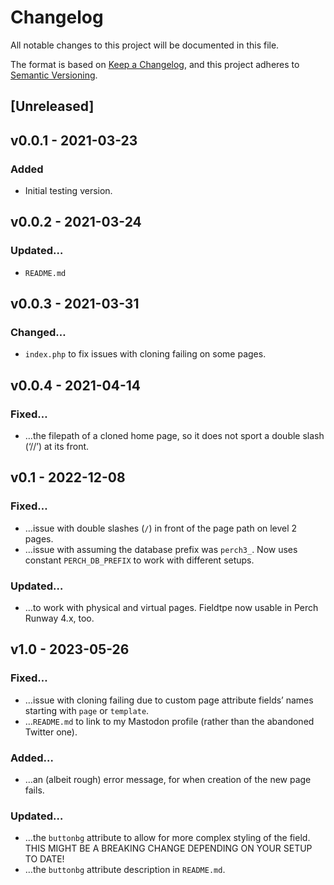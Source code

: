 # Changelog
All notable changes to this project will be documented in this file.

The format is based on [Keep a Changelog](https://keepachangelog.com/en/1.0.0/),
and this project adheres to [Semantic Versioning](https://semver.org/spec/v2.0.0.html).

## [Unreleased]

## v0.0.1 - 2021-03-23
### Added
- Initial testing version.

## v0.0.2 - 2021-03-24
### Updated…
- `README.md`

## v0.0.3 - 2021-03-31
### Changed…
- `index.php` to fix issues with cloning failing on some pages.

## v0.0.4 - 2021-04-14
### Fixed…
- …the filepath of a cloned home page, so it does not sport a double slash (‘//’) at its front.

## v0.1 - 2022-12-08
### Fixed…
- …issue with double slashes (`/`) in front of the page path on level 2 pages.
- …issue with assuming the database prefix was `perch3_`. Now uses constant `PERCH_DB_PREFIX` to work with different setups.
### Updated…
- …to work with physical and virtual pages. Fieldtpe now usable in Perch Runway 4.x, too.

## v1.0 - 2023-05-26
### Fixed…
- …issue with cloning failing due to custom page attribute fields’ names starting with `page` or `template`.
- …`README.md` to link to my Mastodon profile (rather than the abandoned Twitter one).
### Added…
- …an (albeit rough) error message, for when creation of the new page fails.
### Updated…
- …the `buttonbg` attribute to allow for more complex styling of the field. THIS MIGHT BE A BREAKING CHANGE DEPENDING ON YOUR SETUP TO DATE!
- …the `buttonbg` attribute description in `README.md`.